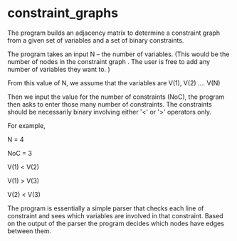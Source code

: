 # constraint_graphs

The program builds an adjacency matrix to determine a constraint graph from a given set of variables and a set of binary constraints.  

The program takes an input N – the number of variables. (This would be the number of nodes in the constraint graph . The user is free to add any number of variables they want to. ) 

From this value of N, we assume that the variables are V(1), V(2) .... V(N) 

Then we input the value for the number of constraints (NoC), the program then asks to enter those many number of constraints. The constraints should be necessarily binary involving either '<' or '>' operators only.

For example, 

N = 4 

NoC = 3 

V(1) < V(2) 

V(1) > V(3) 

V(2) < V(3) 

The program is essentially a simple parser that checks each line of constraint and sees which variables are involved in that constraint. Based on the output of the parser the program decides which nodes have edges between them. 
